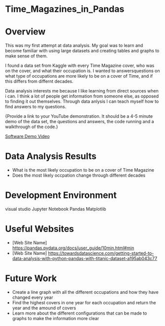 # Time_Magazines_in_Pandas

# Overview
This was my first attempt at data analysis. My goal was to learn and become familiar with using large datasets and creating tables and graphs to make sense of them.

I found a data set from Kaggle with every Time Magazine cover, who was on the cover, and what their occupation is. I wanted to answersquestions on what type of occupations are more likely to be on a cover of Time, and if this differs from differnt decades.

Data analysis interests me because I like learning from direct sources when i can. I think a lot of people get information from someone else, as opposed to finding it out themselves. Through data anlysis I can teach myself how to find answers to my questions.

{Provide a link to your YouTube demonstration.  It should be a 4-5 minute demo of the data set, the questions and answers, the code running and a walkthrough of the code.}

[Software Demo Video](http://youtube.link.goes.here)

# Data Analysis Results

* What is the most likely occupation to be on a cover of Time Magazine
* Does the most likely occpation change through different decades

# Development Environment

visual studio
Jupyter Notebook
Pandas
Matplotlib
# Useful Websites

* [Web Site Name] https://pandas.pydata.org/docs/user_guide/10min.html#min
* [Web Site Name] https://towardsdatascience.com/getting-started-to-data-analysis-with-python-pandas-with-titanic-dataset-a195ab043c77
# Future Work

* Create a line graph with all the different occupations and how they have changed every year
* Find the highest covers in one year for each occupation and return the year and the amound of covers 
* Learn more about the different configurations that can be made to graphs to make the information more clear
